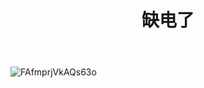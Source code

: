 ﻿---
layout: post
title:  "缺电了"
categories: [ Lifestyle ]
tags: [ GitHub ]
rating: 4.5
---

![FAfmprjVkAQs63o](https://user-images.githubusercontent.com/2377148/186891506-86c2a21e-f2d5-4640-99ad-6f8162d752af.png)


